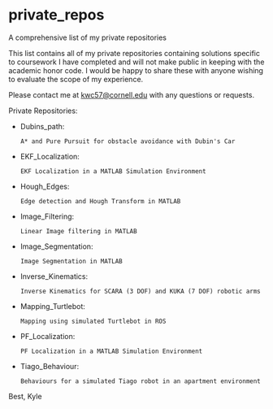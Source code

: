 # private_repos
A comprehensive list of my private repositories

This list contains all of my private repositories containing solutions specific to coursework I have completed and will not make public in keeping with the academic honor code. I would be happy to share these with anyone wishing to evaluate the scope of my experience.

Please contact me at kwc57@cornell.edu with any questions or requests.


Private Repositories:
 - Dubins_path:
 
       A* and Pure Pursuit for obstacle avoidance with Dubin's Car
 - EKF_Localization:
 
       EKF Localization in a MATLAB Simulation Environment
 - Hough_Edges:
 
       Edge detection and Hough Transform in MATLAB
 - Image_Filtering:
 
       Linear Image filtering in MATLAB
 - Image_Segmentation:
 
       Image Segmentation in MATLAB
 - Inverse_Kinematics:
 
       Inverse Kinematics for SCARA (3 DOF) and KUKA (7 DOF) robotic arms
 - Mapping_Turtlebot:
 
       Mapping using simulated Turtlebot in ROS
 - PF_Localization:
 
       PF Localization in a MATLAB Simulation Environment
 - Tiago_Behaviour:
 
       Behaviours for a simulated Tiago robot in an apartment environment


Best,
Kyle
